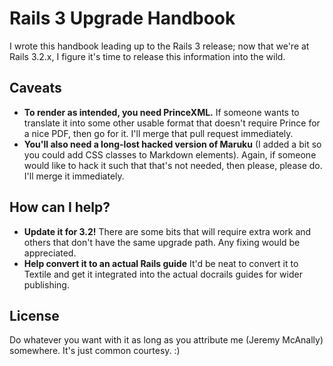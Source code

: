 # Rails 3 Upgrade Handbook

I wrote this handbook leading up to the Rails 3 release; now that we're at Rails 3.2.x, I figure it's time to release this information into the wild. 

## Caveats

* **To render as intended, you need PrinceXML.**  If someone wants to translate it into some other usable format that doesn't require Prince for a nice PDF, then go for it.  I'll merge that pull request immediately.
* **You'll also need a long-lost hacked version of Maruku** (I added a bit so you could add CSS classes to Markdown elements).  Again, if someone would like to hack it such that that's not needed, then please, please do.  I'll merge it immediately.

## How can I help?

* **Update it for 3.2!**  There are some bits that will require extra work and others that don't have the same upgrade path.  Any fixing would be appreciated.
* **Help convert it to an actual Rails guide** It'd be neat to convert it to Textile and get it integrated into the actual docrails guides for wider publishing.

## License

Do whatever you want with it as long as you attribute me (Jeremy McAnally) somewhere.  It's just common courtesy. :)